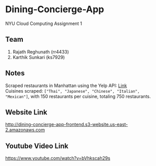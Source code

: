 # Dining-Concierge-App
NYU Cloud Computing Assignment 1

## Team
1. Rajath Reghunath (rr4433)
2. Karthik Sunkari (ks7929)

## Notes 
Scraped restaurants in Manhattan using the Yelp API: [Link](https://drive.google.com/file/d/113pucgCkA3w6l_WkrFTwzGKUuImT7ljS/view?usp=sharing)  
Cuisines scraped: `["Thai", "Japanese", "Chinese", "Italian", "Mexican"]`, with 150 restaurants per cuisine, totaling 750 restaurants.

## Website Link
http://dining-concierge-app-frontend.s3-website.us-east-2.amazonaws.com

## Youtube Video Link
https://www.youtube.com/watch?v=bVhkscah29s

